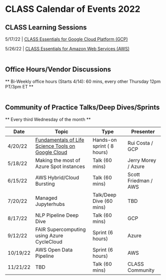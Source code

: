 <h1>CLASS Calendar of Events 2022</h1>


<h2> CLASS Learning Sessions </h2>

5/17/22 | [CLASS Essentials for Google Cloud Platform (GCP)](./2022-events/CLASS-Essentials-GCP-051722.md)

5/26/22 | [CLASS Essentials for Amazon Web Services (AWS)](./2022-events/CLASS-Essentials-AWS-052622.md)
<br>
<br>

<h2> Office Hours/Vendor Discussions </h2>

** Bi-Weekly office hours (Starts 4/14): 60 mins, every other Thursday 12pm PT/3pm ET **
<br>
<br>
<h2> Community of Practice Talks/Deep Dives/Sprints </h2>

** Every third Wednesday of the month **

| Date | Topic | Type | Presenter |
| ---| --- | --- | --- |
| 4/20/22 | [Fundamentals of Life Science Tools on Google Cloud](https://events.withgoogle.com/fundamentals-of-life-science-tools-in-google-cloud-april/) |  Hands-on sprint ( 8 hours) | Rui Costa / GCP |
| 5/18/22 | Making the most of Azure Spot instances | Talk (60 mins) | Jerry Morey / Azure |
| 6/15/22 | AWS Hybrid/Cloud Bursting | Talk (60 mins) | Scott Friedman / AWS  |
| 7/20/22 | Managed Jupyterhubs| Talk/Deep Dive (60 mins) | TBD |
| 8/17/22 | NLP Pipeline Deep Dive | Talk (60 mins) | GCP |
| 9/12/22 | FAIR Supercomputing using Azure CycleCloud | Sprint (6 hours) | Azure |
| 10/19/22 | AWS Open Data Pipeline | Sprint (6 hours) | AWS |
| 11/21/22 | TBD | Talk (60 mins) | CLASS Community |


